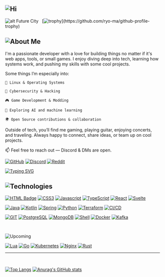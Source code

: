 
![Hi](./src/ReadmeImages/Sebastian.png)
---


![alt Future City](./src/ReadmeImages/futureCity.png)
&nbsp;
[![trophy](https://github-profile-trophy.vercel.app/?username=cyph0rw4ve&theme=radical&rank=-?)](https://github.com/ryo-ma/github-profile-trophy)

![About Me](./src/ReadmeImages/AboutMe.png)
---

I'm a passionate developer with a love for building things no matter if it's web apps, tools, or small games.
I enjoy diving deep into tech, learning how systems work, and pushing my skills with some cool projects.

Some things I’m especially into:

    🐧 Linux & Operating Systems

    🔐 Cybersecurity & Hacking

    🎮 Game Development & Modding

    🤖 Exploring AI and machine learning

    🌍 Open Source contributions & collaboration

Outside of tech, you’ll find me gaming, playing guitar, enjoying concerts, and traveling. Always happy to connect, share ideas, or team up on cool projects.

📫 Feel free to reach out — Discord & DMs are open.


[![GitHub](https://img.shields.io/badge/GitHub-100000?style=for-the-badge&logo=github&logoColor=white)](https://github.com/Cyph0rW4ve)
[![Discord](https://img.shields.io/badge/Discord-7289DA?style=for-the-badge&logo=discord&logoColor=white)](https://discord.gg/c3v8qXvcxN)
[![Reddit](https://img.shields.io/badge/Reddit-FF4500?style=for-the-badge&logo=Reddit&logoColor=white)](https://www.reddit.com/user/Cyph0rW4ve)

[![Typing SVG](https://readme-typing-svg.demolab.com?font=Fira+Code&pause=1000&color=61c4c6&background=FFFFFF00&vCenter=false&random=false&width=435&lines=SOFTWARE+DEVELOPER;PROBLEM+SOLVER;GAMER)](https://git.io/typing-svg)
&nbsp;

![Technologies](./src/ReadmeImages/Technologies.png)
---
[![HTML Badge](https://img.shields.io/badge/HTML5-E34F26?style=for-the-badge&logo=html5&logoColor=white)](https://developer.mozilla.org/en-US/docs/Web/HTML)
[![CSS3](	https://img.shields.io/badge/CSS3-1572B6?style=for-the-badge&logo=css&logoColor=white)](https://developer.mozilla.org/en-US/docs/Web/CSS)
[![Javascript](https://img.shields.io/badge/JavaScript-F7DF1E?style=for-the-badge&logo=javascript&logoColor=black)](https://developer.mozilla.org/en-US/docs/Web/JavaScript)
[![TypeScript](https://img.shields.io/badge/TypeScript-007ACC?style=for-the-badge&logo=typescript&logoColor=white)](https://www.typescriptlang.org/docs/)
[![React](https://img.shields.io/badge/React-20232A?style=for-the-badge&logo=react&logoColor=61DAFB)](https://react.dev/)
[![Svelte](https://img.shields.io/badge/Svelte-121011?style=for-the-badge&logo=svelte&logoColor=orange&color=white)](https://svelte.dev/docs)

[![Java](https://img.shields.io/badge/Java-ED8B00?style=for-the-badge&logo=openjdk&color=darkred)](https://docs.oracle.com/javase/tutorial/java/)
[![Kotlin](https://img.shields.io/badge/Kotlin-0095D5?&style=for-the-badge&logo=kotlin&logoColor=white&color=purple)](https://kotlinlang.org/docs/home.html)
[![Spring](https://img.shields.io/badge/Spring-6DB33F?style=for-the-badge&logo=spring&logoColor=white)](https://docs.spring.io/spring-framework/reference/index.html)
[![Python](https://img.shields.io/badge/Python-14354C?style=for-the-badge&logo=python&logoColor=white&color=mediumseagreen)](https://www.python.org/doc/)
[![Terraform](https://img.shields.io/badge/terraform-%235835CC.svg?style=for-the-badge&logo=terraform&logoColor=white)](https://developer.hashicorp.com/terraform/docs)
[![CI/CD](https://img.shields.io/badge/ci/cd-%235835CC.svg?style=for-the-badge&logo=githubactions&logoColor=white&color=darkgreen)](https://docs.github.com/en/actions)


[![GIT](https://img.shields.io/badge/GIT-E44C30?style=for-the-badge&logo=git&logoColor=white)](https://git-scm.com/docs)
[![PostgreSQL](https://img.shields.io/badge/PostgreSQL-316192?style=for-the-badge&logo=postgresql&logoColor=white)](https://www.postgresql.org/docs/)
[![MongoDB](https://img.shields.io/badge/MongoDB-316192?style=for-the-badge&logo=mongodb&logoColor=white&color=teal)](https://www.mongodb.com/docs/)
[![Shell](https://img.shields.io/badge/Shell_Script-121011?style=for-the-badge&logo=gnu-bash&logoColor=white)](https://www.gnu.org/savannah-checkouts/gnu/bash/manual/bash.html)
[![Docker](https://img.shields.io/badge/Docker-316192?style=for-the-badge&logo=docker&logoColor=white&color=darkblue)](https://docs.docker.com/)
[![Kafka](https://img.shields.io/badge/kafka-CC0000?style=for-the-badge&logo=apachekafka&logoColor=white)](https://kafka.apache.org/documentation/)



&nbsp;

![Upcoming](./src/ReadmeImages/Upcoming.png)

[![Lua](https://img.shields.io/badge/Lua-2C2D72?style=for-the-badge&logo=lua&logoColor=white)](https://www.lua.org/docs.html)
[![Go](https://img.shields.io/badge/go-CC342D?style=for-the-badge&logo=go&logoColor=white&color=blue)](https://go.dev/doc/)
[![Kubernetes](https://img.shields.io/badge/Kubernetes-CC342D?style=for-the-badge&logo=kubernetes&logoColor=white&color=grey)](https://kubernetes.io/docs/home/)
[![Nginx](https://img.shields.io/badge/nginx-CC342D?style=for-the-badge&logo=nginx&logoColor=white&color=darkgreen)](https://nginx.org/en/docs/)
[![Rust](https://img.shields.io/badge/rust-CC342D?style=for-the-badge&logo=rust&logoColor=white&color=orange)](https://www.rust-lang.org/learn)

---
&nbsp;

[![Top Langs](https://github-readme-stats.vercel.app/api/top-langs/?username=cyph0rw4ve&theme=radical&title_color=910091&layout=compact)](https://github.com/anuraghazra/github-readme-stats)
[![Anurag's GitHub stats](https://github-readme-stats.vercel.app/api?username=cyph0rw4ve&theme=radical&show_icons=true&title_color=910091)](https://github.com/anuraghazra/github-readme-stats)
